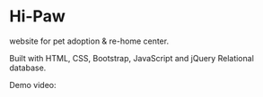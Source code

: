 # Hi-Paw
website for pet adoption &amp; re-home center.

Built with HTML, CSS, Bootstrap, JavaScript and jQuery 
Relational database.

Demo video:
<a src="https://www.youtube.com/embed/AzmhIQWLMjA" title="YouTube video player"></a>
